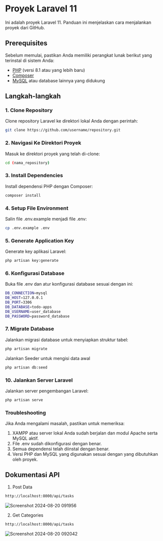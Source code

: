 # Proyek Laravel 11

Ini adalah proyek Laravel 11. Panduan ini menjelaskan cara menjalankan proyek dari GitHub.

## Prerequisites

Sebelum memulai, pastikan Anda memiliki perangkat lunak berikut yang terinstal di sistem Anda:

- [PHP](https://www.php.net/) (versi 8.1 atau yang lebih baru)
- [Composer](https://getcomposer.org/)
- [MySQL](https://www.mysql.com/) atau database lainnya yang didukung

## Langkah-langkah

### 1. Clone Repository

Clone repository Laravel ke direktori lokal Anda dengan perintah:

```bash
git clone https://github.com/username/repository.git
```

### 2. Navigasi Ke Direktori Proyek

Masuk ke direktori proyek yang telah di-clone:

```bash
cd (nama_repository)
```

### 3. Install Dependencies

Install dependensi PHP dengan Composer:

```bash
composer install
```

### 4. Setup File Environment

Salin file .env.example menjadi file .env:

```bash
cp .env.example .env
``` 

### 5. Generate Application Key

Generate key aplikasi Laravel:

```bash
php artisan key:generate
```

### 6. Konfigurasi Database

Buka file .env dan atur konfigurasi database sesuai dengan ini:

```bash
DB_CONNECTION=mysql
DB_HOST=127.0.0.1
DB_PORT=3306
DB_DATABASE=todo-apps
DB_USERNAME=user_database
DB_PASSWORD=password_database
```

### 7. Migrate Database

Jalankan migrasi database untuk menyiapkan struktur tabel:

```bash
php artisan migrate
```

Jalankan Seeder untuk mengisi data awal

```bash
php artisan db:seed
```

### 10. Jalankan Server Laravel

Jalankan server pengembangan Laravel:

```bash
php artisan serve
```

### Troubleshooting

Jika Anda mengalami masalah, pastikan untuk memeriksa:

1. XAMPP atau server lokal Anda sudah berjalan dan modul Apache serta MySQL aktif.
2. File .env sudah dikonfigurasi dengan benar.
3. Semua dependensi telah diinstal dengan benar.
4. Versi PHP dan MySQL yang digunakan sesuai dengan yang dibutuhkan oleh proyek.



## Dokumentasi API

1. Post Data

```bash
http://localhost:8000/api/tasks
```

![Screenshot 2024-08-20 091956](https://github.com/user-attachments/assets/e32a78df-e7d6-4014-983b-883e714a028a)

2. Get Categories

```bash
http://localhost:8000/api/tasks
```

![Screenshot 2024-08-20 092042](https://github.com/user-attachments/assets/2d4e3ccf-c7cc-4d94-b365-51365f89fb54)


